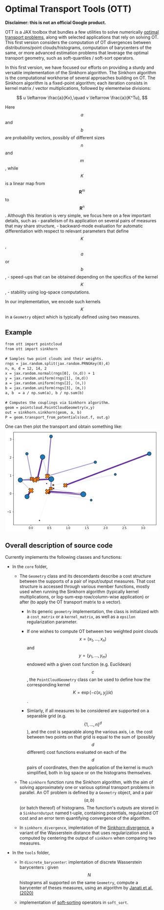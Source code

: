# Optimal Transport Tools (OTT)

**Disclaimer: this is not an official Google product.**

OTT is a JAX toolbox that bundles a few utilities to solve numerically
[optimal transport problems](https://arxiv.org/abs/1803.00567), along with
selected applications that rely on solving OT. This first version considers the
computation of OT divergences between distributions/point clouds/histograms,
computation of barycenters of the same, or more advanced estimation problems
that leverage the optimal transport geometry, such as soft-quantiles / soft-sort operators.

In this first version, we have focused our efforts on providing a sturdy and
versatile implementation of the Sinkhorn algorithm. The Sinkhorn algorithm is
the computational workhorse of several approaches building on OT. The Sinkhorn
algorithm is a fixed-point algorithm; each iteration consists in kernel matrix / vector multiplications, followed by elementwise divisions:

$$
u \leftarrow \frac{a}{Kv},\quad v \leftarrow \frac{a}{K^Tu},
$$

Here $$a$$ and $$b$$ are probability vectors, possibly of different sizes $$n$$
and $$m$$, while $$K$$ is a linear map from $$\mathbf{R}^m$$ to
$$\mathbf{R}^n$$. Although this iteration is very simple, we focus here on a few important details, such as - parallelism of its application on several pairs of measures that may share structure, - backward-mode evaluation for automatic differentiation with respect to relevant parameters that define $$K$$, $$a$$ or $$b$$, - speed-ups that can be obtained depending on the specifics of the kernel $$K$$, - stability using log-space computations.

In our implementation, we encode such kernels $$K$$ in a `Geometry` object which is typically defined using two measures.

## Example

```
from ott import pointcloud
from ott import sinkhorn

# Samples two point clouds and their weights.
rngs = jax.random.split(jax.random.PRNGKey(0),4)
n, m, d = 12, 14, 2
x = jax.random.normal(rngs[0], (n,d)) + 1
y = jax.random.uniform(rngs[1], (m,d))
a = jax.random.uniform(rngs[2], (n,))
b = jax.random.uniform(rngs[3], (m,))
a, b  = a / np.sum(a), b / np.sum(b)

# Computes the couplings via Sinkhorn algorithm.
geom = pointcloud.PointCloudGeometry(x,y)
out = sinkhorn.sinkhorn(geom, a, b)
P = geom.transport_from_potentials(out.f, out.g)
```

One can then plot the transport and obtain something like:
![obtained coupling](./images/couplings.png)



## Overall description of source code

Currently implements the following classes and functions:

-   In the `core` folder,

    -   The `Geometry` class and its descendants describe a cost structure
        between the supports of a pair of input/output measures. That cost
        structure is accessed through various member functions, mostly used when
        running the Sinkhorn algorithm (typically kernel multiplications, or
        log-sum-exp row/column-wise application) or after (to apply the OT
        transport matrix to a vector).

        -   In its generic `geometry` implementation, the class is initialized
            with a `cost_matrix` or a `kernel_matrix`, as well as a `epsilon`
            regularization parameter.

        -   If one wishes to compute OT between two weighted point clouds
            $$x=(x_1, \dots, x_n)$$ and $$y=(y_1, \dots, y_m)$$ endowed with a
            given cost function (e.g. Euclidean) $$c$$, the `PointCloudGeometry`
            class can be used to define how the corresponding kernel
            $$K=\exp(-c(x_i,y_j)/\epsilon)$$.

        -   Simlarly, if all measures to be considered are supported on a
            separable grid (e.g. $$\{1,...,n\}^d$$), and the cost is separable
            along the various axis, i.e. the cost between two points on that
            grid is equal to the sum of (possibly $$d$$ different) cost
            functions evaluated on each of the $$d$$ pairs of coordinates, then
            the application of the kernel is much simplified, both in log space
            or on the histograms themselves.

    -   The `sinkhorn` function runs the Sinkhorn algorithm, with the aim of
        solving approximately one or various optimal transport problems in
        parallel. An OT problem is defined by a `Geometry` object, and a pair
        $$(a, b)$$ (or batch thereof) of histograms. The function's outputs are
        stored in a `SinkhornOutput` named t-uple, containing potentials,
        regularized OT cost and an error term quantifying convergence of the
        algorithm.

    -   In `sinkhorn_divergence`, implentation of the
        [Sinkhorn divergence](http://proceedings.mlr.press/v84/genevay18a.html),
        a variant of the Wasserstein distance that uses regularization and is
        computed by centering the output of `sinkhorn` when comparing two
        measures.

-   In the `tools` folder,

    -   In `discrete_barycenter`: implentation of discrete Wasserstein
        barycenters : given $$N$$ histograms all supported on the same
        `Geometry`, compute a barycenter of theses measures, using an algorithm
        by [Janati et al. (2020)](https://arxiv.org/abs/2006.02575)

    -   implementation of
        [soft-sorting](https://papers.nips.cc/paper/2019/hash/d8c24ca8f23c562a5600876ca2a550ce-Abstract.html)
        operators in `soft_sort`.
